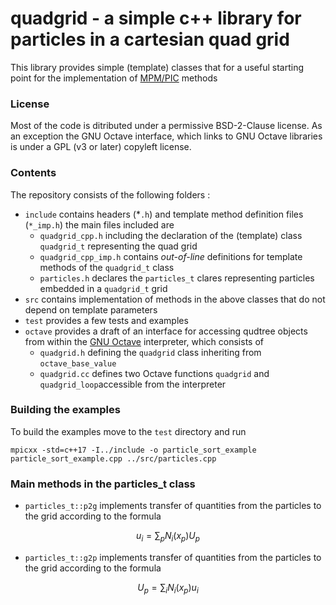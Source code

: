 quadgrid - a simple c++ library for particles in a cartesian quad grid
======

This library provides simple (template) classes that for a useful
starting point for the implementation of [MPM/PIC](https://www.sciencedirect.com/science/article/abs/pii/S0065215620300120) methods 

### License

Most of the code is ditributed under a permissive BSD-2-Clause license.
As an exception the GNU Octave interface, which links to GNU Octave libraries is under a GPL (v3 or later) copyleft license.

### Contents

The repository consists of the following folders :

* `include`  contains headers (*`.h`) and template method definition
  files (`*_imp.h`) the main files included are
	* `quadgrid_cpp.h`  including the declaration of the (template) class
      `quadgrid_t` representing the quad grid
	* `quadgrid_cpp_imp.h` contains *out-of-line* definitions for
      template methods of the `quadgrid_t`  class   
	* `particles.h` declares the `particles_t` clares representing
      particles embedded in a `quadgrid_t` grid
* `src` contains implementation of methods in the above classes that
  do not depend on template parameters
* `test`  provides a few tests and examples
* `octave` provides a draft of an interface for accessing qudtree
  objects from within the [GNU Octave](http://www.octave.org)
  interpreter, which consists of 
    * `quadgrid.h`  defining the `quadgrid` class inheriting from
      `octave_base_value`
	* `quadgrid.cc` defines two Octave functions `quadgrid` and
      `quadgrid_loop`accessible from the interpreter

### Building the examples

To build the examples move to the `test` directory and run

    mpicxx -std=c++17 -I../include -o particle_sort_example particle_sort_example.cpp ../src/particles.cpp
    
### Main methods in the particles_t class

* `particles_t::p2g` implements transfer of quantities from the
  particles to the grid according to the formula
  
$$
  u_i = \sum_p N_i(x_p) U_p 
 $$


* `particles_t::g2p` implements transfer of quantities from the
  particles to the grid according to the formula
  
$$
 U_p = \sum_i N_i(x_p) u_i  
 $$
 
 
